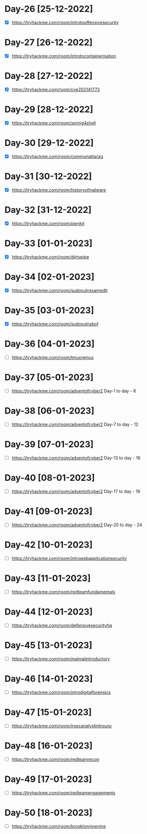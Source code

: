 # Day-26 [25-12-2022]

- [x] https://tryhackme.com/room/introtooffensivesecurity

# Day-27 [26-12-2022]

- [x] https://tryhackme.com/room/introtocontainerisation

# Day-28 [27-12-2022]

- [x] https://tryhackme.com/room/cve202141773

# Day-29 [28-12-2022]

- [x] https://tryhackme.com/room/spring4shell

# Day-30 [29-12-2022]

- [x] https://tryhackme.com/room/commonattacks

# Day-31 [30-12-2022]

- [x] https://tryhackme.com/room/historyofmalware

# Day-32 [31-12-2022]

- [x] https://tryhackme.com/room/pwnkit

# Day-33 [01-01-2023]

- [x] https://tryhackme.com/room/dirtypipe

# Day-34 [02-01-2023]

- [x] https://tryhackme.com/room/sudovulnssamedit

# Day-35 [03-01-2023]

- [x] https://tryhackme.com/room/sudovulnsbof

# Day-36 [04-01-2023]

- [ ] https://tryhackme.com/room/tmuxremux

# Day-37 [05-01-2023]

- [ ] https://tryhackme.com/room/adventofcyber2 Day-1 to day - 6 

# Day-38 [06-01-2023]

- [ ] https://tryhackme.com/room/adventofcyber2 Day-7 to day - 12

# Day-39 [07-01-2023]

- [ ] https://tryhackme.com/room/adventofcyber2 Day-13 to day - 16

# Day-40 [08-01-2023]

- [ ] https://tryhackme.com/room/adventofcyber2 Day-17 to day - 19

# Day-41 [09-01-2023]

- [ ] https://tryhackme.com/room/adventofcyber2 Day-20 to day - 24

# Day-42 [10-01-2023]

- [ ] https://tryhackme.com/room/introwebapplicationsecurity

# Day-43 [11-01-2023]

- [ ] https://tryhackme.com/room/redteamfundamentals

# Day-44 [12-01-2023]

- [ ] https://tryhackme.com/room/defensivesecurityhq
# Day-45 [13-01-2023]

- [ ] https://tryhackme.com/room/malmalintroductory
# Day-46 [14-01-2023]

- [ ] https://tryhackme.com/room/introdigitalforensics
# Day-47 [15-01-2023]

- [ ] https://tryhackme.com/room/jrsecanalystintrouxo
# Day-48 [16-01-2023]

- [ ] https://tryhackme.com/room/redteamrecon
# Day-49 [17-01-2023]

- [ ] https://tryhackme.com/room/redteamengagements
# Day-50 [18-01-2023]
- [ ] https://tryhackme.com/room/brooklynninenine
